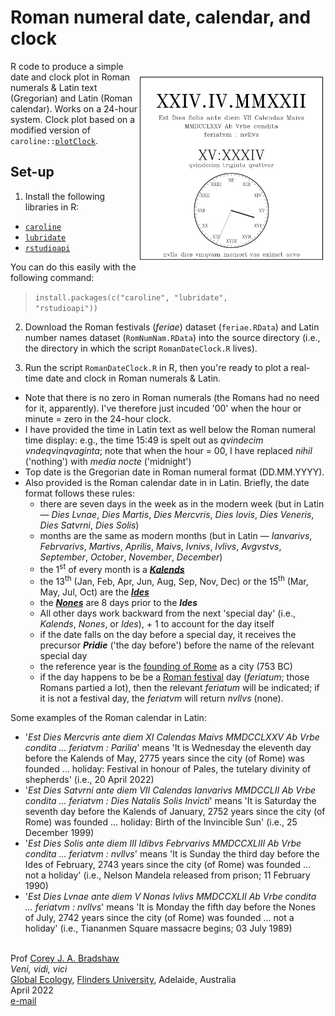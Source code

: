 # Roman numeral date, calendar, and clock

<img align="right" src="www/RomanClockEx.png" alt="Roman Calendar/Clock" width="300" style="margin-top: 20px">

R code to produce a simple date and clock plot in Roman numerals & Latin text (Gregorian) and Latin (Roman calendar). Works on a 24-hour system. Clock plot based on a modified version of <code>caroline::<a href="https://search.r-project.org/CRAN/refmans/caroline/html/plotClock.html">plotClock</a></code>.

## Set-up
1. Install the following libraries in R:
- <code><a href="https://cran.r-project.org/web/packages/caroline/index.html">caroline</a></code>
- <code><a href="https://lubridate.tidyverse.org/">lubridate</a></code>
- <code><a href="https://cran.r-project.org/web/packages/rstudioapi/index.html">rstudioapi</a></code>

You can do this easily with the following command:
> <code>install.packages(c("caroline", "lubridate", "rstudioapi"))</code>

2. Download the Roman festivals (<em>feriae</em>) dataset (<code>feriae.RData</code>) and Latin number names dataset (<code>RomNumNam.RData</code>) into the source directory (i.e., the directory in which the script <code>RomanDateClock.R</code> lives).

3. Run the script <code>RomanDateClock.R</code> in R, then you're ready to plot a real-time date and clock in Roman numerals & Latin. 

- Note that there is no zero in Roman numerals (the Romans had no need for it, apparently). I've therefore just incuded '00' when the hour or minute = zero in the 24-hour clock.
- I have provided the time in Latin text as well below the Roman numeral time display: e.g., the time 15:49 is spelt out as <em>qvindecim vndeqvinqvaginta</em>; note that when the hour = 00, I have replaced <em>nihil</em> ('nothing') with <em>media nocte</em> ('midnight')
- Top date is the Gregorian date in Roman numeral format (DD.MM.YYYY).
- Also provided is the Roman calendar date in in Latin. Briefly, the date format follows these rules:
    - there are seven days in the week as in the modern week (but in Latin — <em>Dies Lvnae</em>, <em>Dies Martis</em>, <em>Dies Mercvris</em>, <em>Dies Iovis</em>, <em>Dies Veneris</em>, <em>Dies Satvrni</em>, <em>Dies Solis</em>)
    - months are the same as modern months (but in Latin — <em>Ianvarivs</em>, <em>Febrvarivs</em>, <em>Martivs</em>, <em>Aprilis</em>, <em>Maivs</em>, <em>Ivnivs</em>, <em>Ivlivs</em>, <em>Avgvstvs</em>, <em>September</em>, <em>October</em>, <em>November</em>, <em>December</em>)
    - the 1<sup>st</sup> of every month is a <a href="https://www.wordsense.eu/calends/"><strong><em>Kalends</em></strong></a>
    - the 13<sup>th</sup> (Jan, Feb, Apr, Jun, Aug, Sep, Nov, Dec) or the 15<sup>th</sup> (Mar, May, Jul, Oct) are the <a href="https://www.wordsense.eu/ides/"><strong><em>Ides</em></strong></a>
    - the <a href="https://www.wordsense.eu/nones/"><strong><em>Nones</em></strong></a> are 8 days prior to the <strong><em>Ides</em></strong>
    - All other days work backward from the next 'special day' (i.e., <em>Kalends</em>, <em>Nones</em>, or <em>Ides</em>), + 1 to account for the day itself
    - if the date falls on the day before a special day, it receives the precursor <strong><em>Pridie</em></strong> ('the day before') before the name of the relevant special day
    - the reference year is the <a href="https://historycooperative.org/the-founding-of-rome-birth-of-an-empire/">founding of Rome</a> as a city (753 BC)
    - if the day happens to be be a <a href="https://en.wikipedia.org/wiki/Roman_festivals">Roman festival</a> day (<em>feriatum</em>; those Romans partied a lot), then the relevant <em>feriatum</em> will be indicated; if it is not a festival day, the <em>feriatvm</em> will return <em>nvllvs</em> (none).

Some examples of the Roman calendar in Latin:
- '<em>Est Dies Mercvris ante diem XI Calendas Maivs MMDCCLXXV Ab Vrbe condita ... feriatvm : Parilia</em>' means 'It is Wednesday the eleventh day before the Kalends of May, 2775 years since the city (of Rome) was founded ... holiday: Festival in honour of Pales, the tutelary divinity of shepherds' (i.e., 20 April 2022)
- '<em>Est Dies Satvrni ante diem VII Calendas Ianvarivs MMDCCLII Ab Vrbe condita ... feriatvm : Dies Natalis Solis Invicti</em>' means 'It is Saturday the seventh day before the Kalends of January, 2752 years since the city (of Rome) was founded ... holiday: Birth of the Invincible Sun' (i.e., 25 December 1999)
- '<em>Est Dies Solis ante diem III Idibvs Febrvarivs MMDCCXLIII Ab Vrbe condita ... feriatvm : nvllvs</em>' means 'It is Sunday the third day before the Ides of February, 2743 years since the city (of Rome) was founded ... not a holiday' (i.e., Nelson Mandela released from prison; 11 February 1990)
- '<em>Est Dies Lvnae ante diem V Nonas Ivlivs MMDCCXLII Ab Vrbe condita ... feriatvm : nvllvs</em>' means 'It is Monday the fifth day before the Nones of July, 2742 years since the city (of Rome) was founded ... not a holiday' (i.e., Tiananmen Square massacre begins; 03 July 1989)
  
<br>
Prof <a href="http://scholar.google.com.au/citations?sortby=pubdate&hl=en&user=1sO0O3wAAAAJ&view_op=list_works">Corey J. A. Bradshaw</a> <br>
<em>Veni, vidi, vici</em> <br>
<a href="http://globalecologyflinders.com" target="_blank">Global Ecology</a>, <a href="http://flinders.edu.au" target="_blank">Flinders University</a>, Adelaide, Australia <br>
April 2022 <br>
<a href=mailto:corey.bradshaw@flinders.edu.au>e-mail</a> <br>
